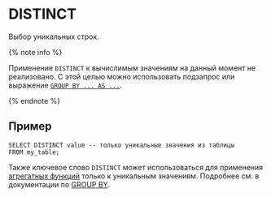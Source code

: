 # DISTINCT

Выбор уникальных строк.

{% note info %}

Применение `DISTINCT` к вычислимым значениям на данный момент не реализовано. С этой целью можно использовать подзапрос или выражение [`GROUP BY ... AS ...`](../../group_by.md).

{% endnote %}

## Пример

``` yql
SELECT DISTINCT value -- только уникальные значения из таблицы
FROM my_table;
```

Также ключевое слово `DISTINCT` может использоваться для применения [агрегатных функций](../../../builtins/aggregation.md) только к уникальным значениям. Подробнее см. в документации по [GROUP BY](../../group_by.md).